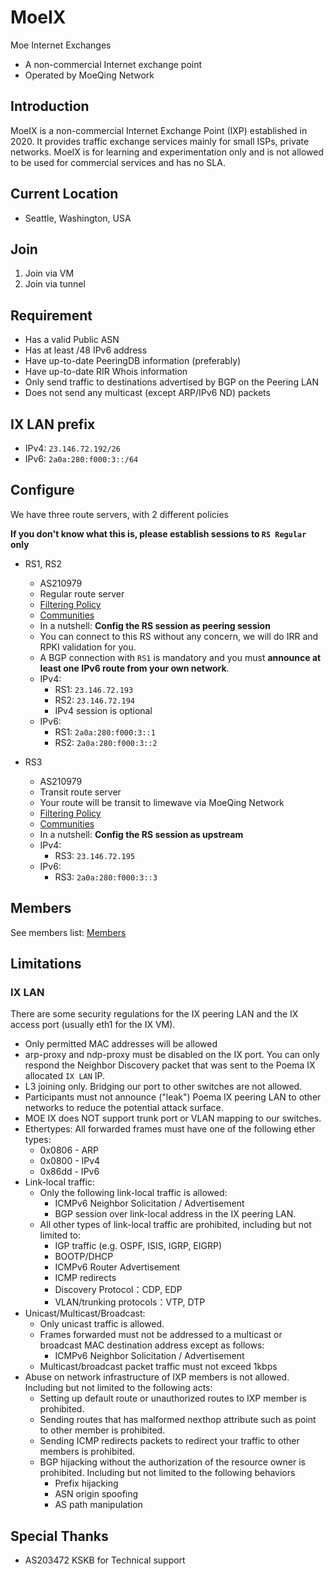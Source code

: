 # MoeIX
Moe Internet Exchanges

* A non-commercial Internet exchange point
* Operated by MoeQing Network

## Introduction

MoeIX is a non-commercial Internet Exchange Point (IXP) established in 2020. It provides traffic exchange services mainly for small ISPs, private networks. MoeIX is for learning and experimentation only and is not allowed to be used for commercial services and has no SLA.

## Current Location

* Seattle, Washington, USA

## Join

1. Join via VM
2. Join via tunnel

## Requirement

* Has a valid Public ASN
* Has at least /48 IPv6 address
* Have up-to-date PeeringDB information (preferably)
* Have up-to-date RIR Whois information
* Only send traffic to destinations advertised by BGP on the Peering LAN
* Does not send any multicast (except ARP/IPv6 ND) packets

## IX LAN prefix

* IPv4: `23.146.72.192/26`
* IPv6: `2a0a:280:f000:3::/64`

## Configure
We have three route servers, with 2 different policies  

**If you don't know what this is, please establish sessions to `RS Regular` only**  

* RS1, RS2
    * AS210979
    * Regular route server
    * [Filtering Policy](\RS#default-filtering-policy)
    * [Communities](\RS#announcement-control-via-bgp-communities)
    * In a nutshell: **Config the RS session as peering session**
    * You can connect to this RS without any concern, we will do IRR and RPKI validation for you.
    * A BGP connection with `RS1` is mandatory and you must **announce at least one IPv6 route from your own network**.
    * IPv4:
        * RS1: `23.146.72.193`
        * RS2: `23.146.72.194`
        * IPv4 session is optional
    * IPv6:
        * RS1: `2a0a:280:f000:3::1`
        * RS2: `2a0a:280:f000:3::2`

* RS3
    * AS210979
    * Transit route server
    * Your route will be transit to limewave via MoeQing Network
    * [Filtering Policy](\RS#default-filtering-policy)
    * [Communities](\RS#announcement-control-via-bgp-communities)
    * In a nutshell: **Config the RS session as upstream**
    * IPv4:
        * RS3: `23.146.72.195`
    * IPv6:
        * RS3: `2a0a:280:f000:3::3`

## Members

See members list: [Members](\members)

## Limitations

### IX LAN
There are some security regulations for the IX peering LAN and the IX access port (usually eth1 for the IX VM).  

* Only permitted MAC addresses will be allowed
* arp-proxy and ndp-proxy must be disabled on the IX port. You can only respond the Neighbor Discovery packet that was sent to the Poema IX allocated `IX LAN` IP.
* L3 joining only. Bridging our port to other switches are not allowed.
* Participants must not announce ("leak") Poema IX peering LAN to other networks to reduce the potential attack surface.
* MOE IX does NOT support trunk port or VLAN mapping to our switches.
* Ethertypes: All forwarded frames must have one of the following ether types:
    * 0x0806 - ARP
    * 0x0800 - IPv4
    * 0x86dd - IPv6
* Link-local traffic: 
    * Only the following link-local traffic is allowed:
        * ICMPv6 Neighbor Solicitation / Advertisement
        * BGP session over link-local address in the IX peering LAN.
    * All other types of link-local traffic are prohibited, including but not limited to:
        * IGP traffic (e.g. OSPF, ISIS, IGRP, EIGRP)
        * BOOTP/DHCP
        * ICMPv6 Router Advertisement
        * ICMP redirects
        * Discovery Protocol：CDP, EDP
        * VLAN/trunking protocols：VTP, DTP
* Unicast/Multicast/Broadcast:
    * Only unicast traffic is allowed.
    * Frames forwarded must not be addressed to a multicast or broadcast MAC destination address except as follows:
        * ICMPv6 Neighbor Solicitation / Advertisement
    * Multicast/broadcast packet traffic must not exceed 1kbps
* Abuse on network infrastructure of IXP members is not allowed. Including but not limited to the following acts:
    *  Setting up default route or unauthorized routes to IXP member is prohibited.
    *  Sending routes that has malformed nexthop attribute such as point to other member is prohibited.
    *  Sending ICMP redirects packets to redirect your traffic to other members is prohibited.
    *  BGP hijacking without the authorization of the resource owner is prohibited. Including but not limited to the following behaviors
        * Prefix hijacking
        * ASN origin spoofing
        * AS path manipulation


## Special Thanks

* AS203472 KSKB for Technical support
